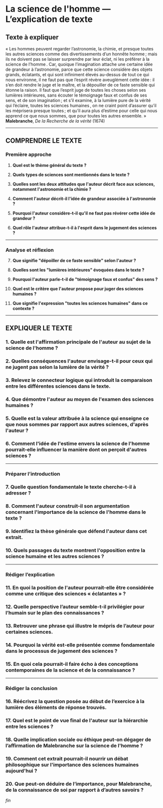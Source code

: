 # La science de l'homme — L’explication de texte

## Texte à expliquer
« Les hommes peuvent regarder l’astronomie, la chimie, et presque toutes les autres sciences comme des divertissements d’un honnête homme ; mais ils ne doivent pas se laisser surprendre par leur éclat, ni les préférer à la science de l’homme . Car, quoique l’imagination attache une certaine idée de grandeur à l’astronomie, parce que cette science considère des objets grands, éclatants, et qui sont infiniment élevés au-dessus de tout ce qui nous environne, il ne faut pas que l’esprit révère aveuglément cette idée : il s’en doit rendre le juge et le maître, et la dépouiller de ce faste sensible qui étonne la raison. Il faut que l’esprit juge de toutes les choses selon ses lumières intérieures, sans écouter le témoignage faux et confus de ses sens, et de son imagination ; et s’il examine, à la lumière pure de la vérité qui l’éclaire, toutes les sciences humaines , on ne craint point d’assurer qu’il les méprisera presque toutes ; et qu’il aura plus d’estime pour celle qui nous apprend ce que nous sommes, que pour toutes les autres ensemble. »  
**Malebranche**, *De la Recherche de la vérité* (1674)

---

## COMPRENDRE LE TEXTE

### Première approche

1. **Quel est le thème général du texte ?**

2. **Quels types de sciences sont mentionnés dans le texte ?**

3. **Quelles sont les deux attitudes que l'auteur décrit face aux sciences, notamment l'astronomie et la chimie ?**

4. **Comment l'auteur décrit-il l'idée de grandeur associée à l'astronomie ?**

5. **Pourquoi l'auteur considère-t-il qu'il ne faut pas révérer cette idée de grandeur ?**

6. **Quel rôle l'auteur attribue-t-il à l'esprit dans le jugement des sciences ?**

---

### Analyse et réflexion

7. **Que signifie "dépoiller de ce faste sensible" selon l'auteur ?**

8. **Quelles sont les "lumières intérieures" évoquées dans le texte ?**

9. **Pourquoi l'auteur parle-t-il de "témoignage faux et confus" des sens ?**

10. **Quel est le critère que l'auteur propose pour juger des sciences humaines ?**

11. **Que signifie l'expression "toutes les sciences humaines" dans ce contexte ?**

---

## EXPLIQUER LE TEXTE

### 1. Quelle est l'affirmation principale de l'auteur au sujet de la science de l'homme ? 

### 2. Quelles conséquences l'auteur envisage-t-il pour ceux qui ne jugent pas selon la lumière de la vérité ?

### 3. Relevez le connecteur logique qui introduit la comparaison entre les différentes sciences dans le texte.

### 4. Que démontre l'auteur au moyen de l'examen des sciences humaines ?

### 5. Quelle est la valeur attribuée à la science qui enseigne ce que nous sommes par rapport aux autres sciences, d'après l'auteur ?

### 6. Comment l'idée de l'estime envers la science de l'homme pourrait-elle influencer la manière dont on perçoit d'autres sciences ?

---

### Préparer l’introduction

### 7. Quelle question fondamentale le texte cherche-t-il à adresser ? 

### 8. Comment l'auteur construit-il son argumentation concernant l'importance de la science de l'homme dans le texte ?

### 9. Identifiez la thèse générale que défend l'auteur dans cet extrait.

### 10. Quels passages du texte montrent l'opposition entre la science humaine et les autres sciences ?

---

### Rédiger l’explication

### 11. En quoi la position de l'auteur pourrait-elle être considérée comme une critique des sciences « éclatantes » ? 

### 12. Quelle perspective l’auteur semble-t-il privilégier pour l’humain sur le plan des connaissances ?

### 13. Retrouver une phrase qui illustre le mépris de l’auteur pour certaines sciences.

### 14. Pourquoi la vérité est-elle présentée comme fondamentale dans le processus de jugement des sciences ?

### 15. En quoi cela pourrait-il faire écho à des conceptions contemporaines de la science et de la connaissance ?

---

### Rédiger la conclusion

### 16. Réécrivez la question posée au début de l’exercice à la lumière des éléments de réponse trouvés.

### 17. Quel est le point de vue final de l'auteur sur la hiérarchie entre les sciences ?

### 18. Quelle implication sociale ou éthique peut-on dégager de l’affirmation de Malebranche sur la science de l'homme ? 

### 19. Comment cet extrait pourrait-il nourrir un débat philosophique sur l'importance des sciences humaines aujourd'hui ?

### 20. Que peut-on déduire de l’importance, pour Malebranche, de la connaissance de soi par rapport à d’autres savoirs ? 

_fin_